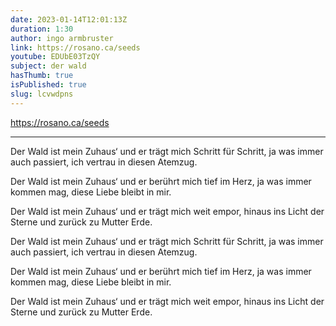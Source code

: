 ```yaml
---
date: 2023-01-14T12:01:13Z
duration: 1:30
author: ingo armbruster
link: https://rosano.ca/seeds
youtube: EDUbE03TzQY
subject: der wald
hasThumb: true
isPublished: true
slug: lcvwdpns
---
```

https://rosano.ca/seeds

---

Der Wald ist mein Zuhaus‘
und er trägt mich Schritt für Schritt,
ja was immer auch passiert,
ich vertrau in diesen Atemzug.

Der Wald ist mein Zuhaus‘
und er berührt mich tief im Herz,
ja was immer kommen mag,
diese Liebe bleibt in mir.

Der Wald ist mein Zuhaus‘
und er trägt mich weit empor,
hinaus ins Licht der Sterne
und zurück zu Mutter Erde.

Der Wald ist mein Zuhaus‘
und er trägt mich Schritt für Schritt,
ja was immer auch passiert,
ich vertrau in diesen Atemzug.

Der Wald ist mein Zuhaus‘
und er berührt mich tief im Herz,
ja was immer kommen mag,
diese Liebe bleibt in mir.

Der Wald ist mein Zuhaus‘
und er trägt mich weit empor,
hinaus ins Licht der Sterne
und zurück zu Mutter Erde.
